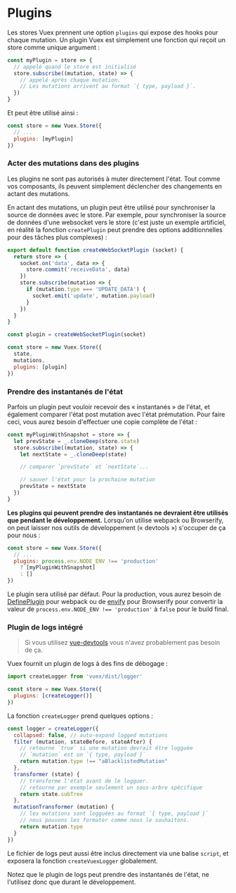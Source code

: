 # Plugins

Les stores Vuex prennent une option `plugins` qui expose des hooks pour chaque mutation. Un plugin Vuex est simplement une fonction qui reçoit un store comme unique argument :

``` js
const myPlugin = store => {
  // appelé quand le store est initialisé
  store.subscribe((mutation, state) => {
    // appelé après chaque mutation.
    // Les mutations arrivent au format `{ type, payload }`.
  })
}
```

Et peut être utilisé ainsi :

``` js
const store = new Vuex.Store({
  // ...
  plugins: [myPlugin]
})
```

### Acter des mutations dans des plugins

Les plugins ne sont pas autorisés à muter directement l'état. Tout comme vos composants, ils peuvent simplement déclencher des changements en actant des mutations.

En actant des mutations, un plugin peut être utilisé pour synchroniser la source de données avec le store. Par exemple, pour synchroniser la source de données d'une websocket vers le store (c'est juste un exemple artificiel, en réalité la fonction `createPlugin` peut prendre des options additionnelles pour des tâches plus complexes) :

``` js
export default function createWebSocketPlugin (socket) {
  return store => {
    socket.on('data', data => {
      store.commit('receiveData', data)
    })
    store.subscribe(mutation => {
      if (mutation.type === 'UPDATE_DATA') {
        socket.emit('update', mutation.payload)
      }
    })
  }
}
```

``` js
const plugin = createWebSocketPlugin(socket)

const store = new Vuex.Store({
  state,
  mutations,
  plugins: [plugin]
})
```

### Prendre des instantanés de l'état

Parfois un plugin peut vouloir recevoir des « instantanés » de l'état, et également comparer l'état post mutation avec l'état prémutation. Pour faire ceci, vous aurez besoin d'effectuer une copie complète de l'état :

``` js
const myPluginWithSnapshot = store => {
  let prevState = _.cloneDeep(store.state)
  store.subscribe((mutation, state) => {
    let nextState = _.cloneDeep(state)

    // comparer `prevState` et `nextState`...

    // sauver l'état pour la prochaine mutation
    prevState = nextState
  })
}
```

**Les plugins qui peuvent prendre des instantanés ne devraient être utilisés que pendant le développement.** Lorsqu'on utilise webpack ou Browserify, on peut laisser nos outils de développement (« devtools ») s'occuper de ça pour nous :

``` js
const store = new Vuex.Store({
  // ...
  plugins: process.env.NODE_ENV !== 'production'
    ? [myPluginWithSnapshot]
    : []
})
```

Le plugin sera utilisé par défaut. Pour la production, vous aurez besoin de [DefinePlugin](https://webpack.github.io/docs/list-of-plugins.html#defineplugin) pour webpack ou de [envify](https://github.com/hughsk/envify) pour Browserify pour convertir la valeur de `process.env.NODE_ENV !== 'production'` à `false` pour le build final.

### Plugin de logs intégré

> Si vous utilisez [vue-devtools](https://github.com/vuejs/vue-devtools) vous n'avez probablement pas besoin de ça.

Vuex fournit un plugin de logs à des fins de débogage :

``` js
import createLogger from 'vuex/dist/logger'

const store = new Vuex.Store({
  plugins: [createLogger()]
})
```

La fonction `createLogger` prend quelques options :

``` js
const logger = createLogger({
  collapsed: false, // auto-expand logged mutations
  filter (mutation, stateBefore, stateAfter) {
    // retourne `true` si une mutation devrait être logguée
    // `mutation` est un `{ type, payload }`
    return mutation.type !== "aBlacklistedMutation"
  },
  transformer (state) {
    // transforme l'état avant de le logguer.
    // retourne par exemple seulement un sous-arbre spécifique
    return state.subTree
  },
  mutationTransformer (mutation) {
    // les mutations sont logguées au format `{ type, payload }`
    // nous pouvons les formater comme nous le souhaitons.
    return mutation.type
  }
})
```

Le fichier de logs peut aussi être inclus directement via une balise `script`, et exposera la fonction `createVuexLogger` globalement.

Notez que le plugin de logs peut prendre des instantanés de l'état, ne l'utilisez donc que durant le développement.
